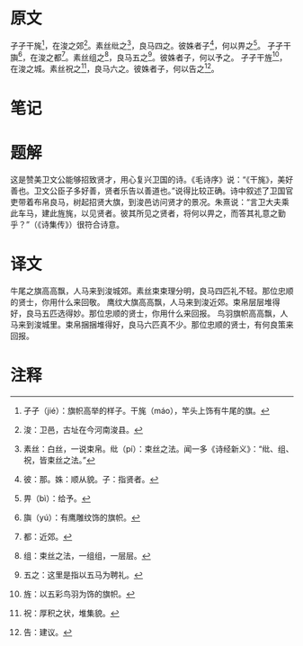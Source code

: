 # 原文
孑孑干旄[^1]，在浚之郊[^2]。素丝纰之[^3]，良马四之。彼姝者子[^4]，何以畀之[^5]。
孑孑干旟[^6]，在浚之都[^7]。素丝组之[^8]，良马五之[^9]。彼姝者子，何以予之。
孑孑干旌[^10]，在浚之城。素丝祝之[^11]，良马六之。彼姝者子，何以告之[^12]。
# 笔记

# 题解
这是赞美卫文公能够招致贤才，用心复兴卫国的诗。《毛诗序》说：“《干旄》，美好善也。卫文公臣子多好善，贤者乐告以善道也。”说得比较正确。诗中叙述了卫国官吏带着布帛良马，树起招贤大旗，到浚邑访问贤才的景况。朱熹说：“言卫大夫乘此车马，建此旌旄，以见贤者。彼其所见之贤者，将何以畀之，而答其礼意之勤乎？”（《诗集传》）很符合诗意。
# 译文
牛尾之旗高高飘，人马来到浚城郊。素丝束束理分明，良马四匹礼不轻。那位忠顺的贤士，你用什么来回敬。
鹰纹大旗高高飘，人马来到浚近郊。束帛层层堆得好，良马五匹选得妙。那位忠顺的贤士，你用什么来回报。
鸟羽旗帜高高飘，人马来到浚城里。束帛捆捆堆得好，良马六匹真不少。那位忠顺的贤士，有何良策来回报。
# 注释

[^1]: 孑孑（jié）：旗帜高举的样子。干旄（máo），竿头上饰有牛尾的旗。
[^2]: 浚：卫邑，古址在今河南浚县。
[^3]: 素丝：白丝，一说束帛。纰（pí）：束丝之法。闻一多《诗经新义》：“纰、组、祝，皆束丝之法。”
[^4]: 彼：那。姝：顺从貌。子：指贤者。
[^5]: 畀（bì）：给予。
[^6]: 旟（yú）：有鹰雕纹饰的旗帜。
[^7]: 都：近郊。
[^8]: 组：束丝之法，一组组，一层层。
[^9]: 五之：这里是指以五马为聘礼。
[^10]: 旌：以五彩鸟羽为饰的旗帜。
[^11]: 祝：厚积之状，堆集貌。
[^12]: 告：建议。